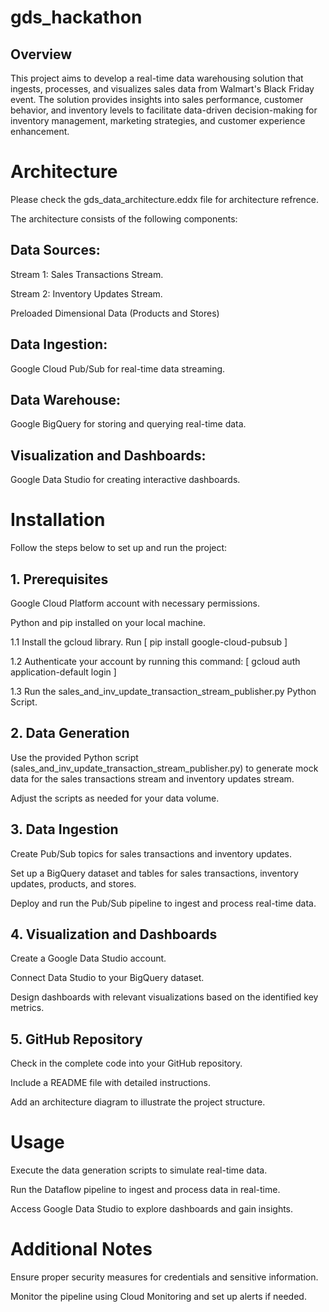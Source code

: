 # gds_hackathon

## Overview
This project aims to develop a real-time data warehousing solution that ingests, processes, and visualizes sales data from Walmart's Black Friday event. The solution provides insights into sales performance, customer behavior, and inventory levels to facilitate data-driven decision-making for inventory management, marketing strategies, and customer experience enhancement.

# Architecture
Please check the gds_data_architecture.eddx file for architecture refrence.

The architecture consists of the following components:

## Data Sources:

Stream 1: Sales Transactions Stream.

Stream 2: Inventory Updates Stream.

Preloaded Dimensional Data (Products and Stores)

## Data Ingestion:
Google Cloud Pub/Sub for real-time data streaming.

## Data Warehouse:
Google BigQuery for storing and querying real-time data.

## Visualization and Dashboards:
Google Data Studio for creating interactive dashboards.

# Installation
Follow the steps below to set up and run the project:

## 1. Prerequisites
Google Cloud Platform account with necessary permissions.

Python and pip installed on your local machine.

1.1 Install the gcloud library. Run [ pip install google-cloud-pubsub ]

1.2 Authenticate your account by running this command: [ gcloud auth application-default login ]

1.3 Run the sales_and_inv_update_transaction_stream_publisher.py Python Script.

## 2. Data Generation
Use the provided Python script (sales_and_inv_update_transaction_stream_publisher.py) to generate mock data for the sales transactions stream and inventory updates stream.

Adjust the scripts as needed for your data volume.

## 3. Data Ingestion
Create Pub/Sub topics for sales transactions and inventory updates.

Set up a BigQuery dataset and tables for sales transactions, inventory updates, products, and stores.

Deploy and run the Pub/Sub pipeline to ingest and process real-time data.

## 4. Visualization and Dashboards
Create a Google Data Studio account.

Connect Data Studio to your BigQuery dataset.

Design dashboards with relevant visualizations based on the identified key metrics.

## 5. GitHub Repository
Check in the complete code into your GitHub repository.

Include a README file with detailed instructions.

Add an architecture diagram to illustrate the project structure.

# Usage
Execute the data generation scripts to simulate real-time data.

Run the Dataflow pipeline to ingest and process data in real-time.

Access Google Data Studio to explore dashboards and gain insights.

# Additional Notes
Ensure proper security measures for credentials and sensitive information.

Monitor the pipeline using Cloud Monitoring and set up alerts if needed.
